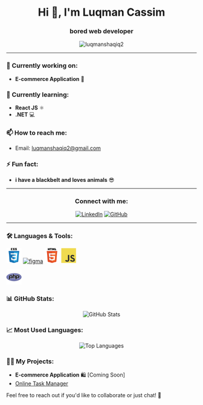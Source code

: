 <h1 align="center">Hi 👋, I'm Luqman Cassim</h1>
<h3 align="center">bored web developer</h3>

<p align="center"> 
  <img src="https://komarev.com/ghpvc/?username=luqmanshaqiq2&label=Profile%20views&color=0e75b6&style=flat" alt="luqmanshaqiq2" />
</p>

---

### 🔭 Currently working on:
- **E-commerce Application** 🛒

### 🌱 Currently learning:
- **React JS** ⚛️
- **.NET** 💻

### 📫 How to reach me:
- Email: [luqmanshaqiq2@gmail.com](mailto:luqmanshaqiq2@gmail.com)

### ⚡ Fun fact:
- **i have a blackbelt and loves animals** 😎

---

<h3 align="center">Connect with me:</h3>
<p align="center">
  <a href="https://www.linkedin.com/in/luqmanshaqiq2" target="_blank"><img src="https://img.shields.io/badge/LinkedIn-0A66C2?style=flat&logo=linkedin&logoColor=white" alt="LinkedIn"/></a>
  <a href="https://github.com/luqmanshaqiq2" target="_blank"><img src="https://img.shields.io/badge/GitHub-181717?style=flat&logo=github&logoColor=white" alt="GitHub"/></a>
</p>

---

### 🛠️ **Languages & Tools:**

<p align="center">
 
  <a href="https://www.w3schools.com/css/" target="_blank" rel="noreferrer"><img src="https://raw.githubusercontent.com/devicons/devicon/master/icons/css3/css3-original-wordmark.svg" alt="css3" width="40" height="40"/></a>
  <a href="https://www.figma.com/" target="_blank" rel="noreferrer"><img src="https://www.vectorlogo.zone/logos/figma/figma-icon.svg" alt="figma" width="40" height="40"/></a>
  <a href="https://www.w3.org/html/" target="_blank" rel="noreferrer"><img src="https://raw.githubusercontent.com/devicons/devicon/master/icons/html5/html5-original-wordmark.svg" alt="html5" width="40" height="40"/></a>
  <a href="https://developer.mozilla.org/en-US/docs/Web/JavaScript" target="_blank" rel="noreferrer"><img src="https://raw.githubusercontent.com/devicons/devicon/master/icons/javascript/javascript-original.svg" alt="javascript" width="40" height="40"/></a>
 
 
  <a href="https://www.php.net" target="_blank" rel="noreferrer"><img src="https://raw.githubusercontent.com/devicons/devicon/master/icons/php/php-original.svg" alt="php" width="40" height="40"/></a>
  
</p>



### 📊 GitHub Stats:
<p align="center">
  <img src="https://github-readme-stats.vercel.app/api?username=luqmanshaqiq2&show_icons=true&hide_title=true&count_private=true&hide=prs&theme=tokyonight" alt="GitHub Stats" />
</p>


### 📈 Most Used Languages:
<p align="center">
  <img src="https://github-readme-stats.vercel.app/api/top-langs?username=luqmanshaqiq2&show_icons=true&locale=en&layout=compact" alt="Top Languages" />
</p>



### 👨‍💻 My Projects:
- **E-commerce Application** 🛍️ [Coming Soon]
- [Online Task Manager](#)




Feel free to reach out if you'd like to collaborate or just chat! 🌟

